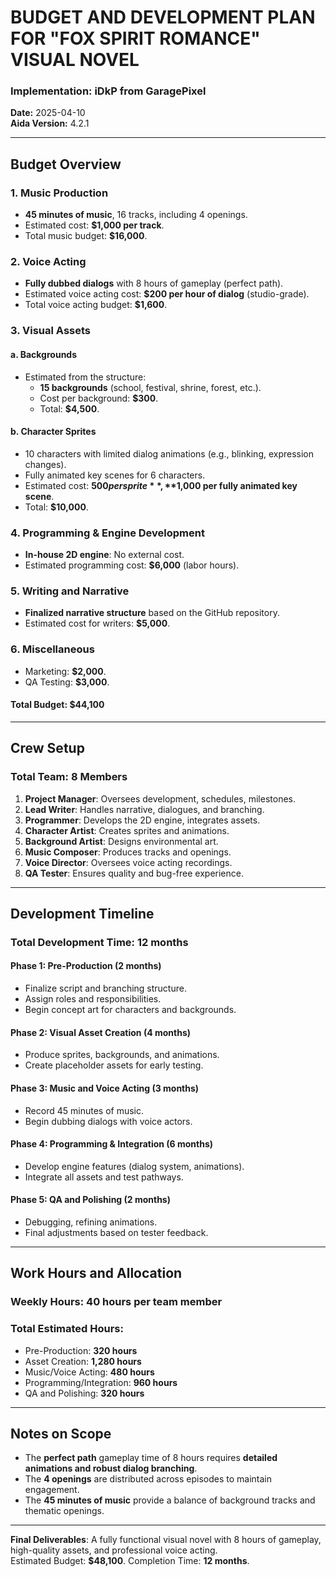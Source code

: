# BUDGET AND DEVELOPMENT PLAN FOR "FOX SPIRIT ROMANCE" VISUAL NOVEL

### Implementation: iDkP from GaragePixel  
**Date:** 2025-04-10  
**Aida Version:** 4.2.1  

---

## Budget Overview

### 1. Music Production
- **45 minutes of music**, 16 tracks, including 4 openings.  
- Estimated cost: **$1,000 per track**.  
- Total music budget: **$16,000**.

### 2. Voice Acting
- **Fully dubbed dialogs** with 8 hours of gameplay (perfect path).  
- Estimated voice acting cost: **$200 per hour of dialog** (studio-grade).  
- Total voice acting budget: **$1,600**.

### 3. Visual Assets
#### a. Backgrounds
- Estimated from the structure:
  - **15 backgrounds** (school, festival, shrine, forest, etc.).
  - Cost per background: **$300**.
  - Total: **$4,500**.
#### b. Character Sprites
- 10 characters with limited dialog animations (e.g., blinking, expression changes).
- Fully animated key scenes for 6 characters.
- Estimated cost: **$500 per sprite**, **$1,000 per fully animated key scene**.
- Total: **$10,000**.

### 4. Programming & Engine Development
- **In-house 2D engine**: No external cost.  
- Estimated programming cost: **$6,000** (labor hours).  

### 5. Writing and Narrative
- **Finalized narrative structure** based on the GitHub repository.  
- Estimated cost for writers: **$5,000**.

### 6. Miscellaneous
- Marketing: **$2,000**.
- QA Testing: **$3,000**.

#### Total Budget: **$44,100**

---

## Crew Setup

### Total Team: **8 Members**
1. **Project Manager**: Oversees development, schedules, milestones.
2. **Lead Writer**: Handles narrative, dialogues, and branching.
3. **Programmer**: Develops the 2D engine, integrates assets.
4. **Character Artist**: Creates sprites and animations.
5. **Background Artist**: Designs environmental art.
6. **Music Composer**: Produces tracks and openings.
7. **Voice Director**: Oversees voice acting recordings.
8. **QA Tester**: Ensures quality and bug-free experience.

---

## Development Timeline

### **Total Development Time**: **12 months**  

#### **Phase 1: Pre-Production (2 months)**
- Finalize script and branching structure.
- Assign roles and responsibilities.
- Begin concept art for characters and backgrounds.

#### **Phase 2: Visual Asset Creation (4 months)**
- Produce sprites, backgrounds, and animations.
- Create placeholder assets for early testing.

#### **Phase 3: Music and Voice Acting (3 months)**
- Record 45 minutes of music.
- Begin dubbing dialogs with voice actors.

#### **Phase 4: Programming & Integration (6 months)**
- Develop engine features (dialog system, animations).
- Integrate all assets and test pathways.

#### **Phase 5: QA and Polishing (2 months)**
- Debugging, refining animations.
- Final adjustments based on tester feedback.

---

## Work Hours and Allocation
### Weekly Hours: **40 hours per team member**  
### Total Estimated Hours:
- Pre-Production: **320 hours**  
- Asset Creation: **1,280 hours**  
- Music/Voice Acting: **480 hours**  
- Programming/Integration: **960 hours**  
- QA and Polishing: **320 hours**  

---

## Notes on Scope
- The **perfect path** gameplay time of 8 hours requires **detailed animations and robust dialog branching**.  
- The **4 openings** are distributed across episodes to maintain engagement.  
- The **45 minutes of music** provide a balance of background tracks and thematic openings.

---

**Final Deliverables**: A fully functional visual novel with 8 hours of gameplay, high-quality assets, and professional voice acting.  
Estimated Budget: **$48,100**. Completion Time: **12 months**.

